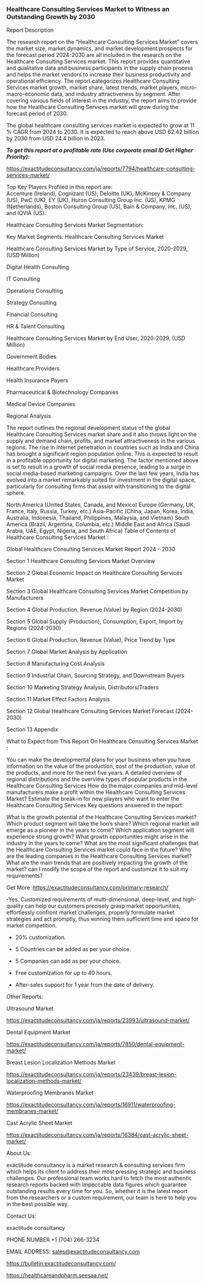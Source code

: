 ### Healthcare Consulting Services Market to Witness an Outstanding Growth by 2030

Report Description

The research report on the “Healthcare Consulting Services Market” covers the market size, market dynamics, and market development prospects for the forecast period 2024-2030 are all included in the research on the Healthcare Consulting Services market. This report provides quantitative and qualitative data and business participants in the supply chain process and helps the market vendors to increase their business productivity and operational efficiency. The report categorizes Healthcare Consulting Services market growth, market share, latest trends, market players, micro-macro-economic data, and industry attractiveness by segment. After covering various fields of interest in the industry, the report aims to provide how the Healthcare Consulting Services market will grow during the forecast period of 2030.

The global healthcare consulting services market is expected to grow at 11 % CAGR from 2024 to 2030. It is expected to reach above USD 62.42 billion by 2030 from USD 24.4 billion in 2023.

***To get this report at a profitable rate (Use corporate email ID Get Higher Priority):***

https://exactitudeconsultancy.com/ja/reports/7794/healthcare-consulting-services-market/

Top Key Players Profiled in this report are:                                                                               
Accenture (Ireland), Cognizant (US), Deloitte (UK), McKinsey & Company (US), PwC (UK), EY (UK), Huron Consulting Group Inc. (US), KPMG (Netherlands), Boston Consulting Group (US), Bain & Company, Inc. (US), and IQVIA (US).

Healthcare Consulting Services Market Segmentation:

Key Market Segments: Healthcare Consulting Services Market

Healthcare Consulting Services Market by Type of Service, 2020-2029, (USD Million)

Digital Health Consulting

IT Consulting

Operations Consulting

Strategy Consulting

Financial Consulting

HR & Talent Consulting

Healthcare Consulting Services Market by End User, 2020-2029, (USD Million)

Government Bodies

Healthcare Providers

Health Insurance Payers

Pharmaceutical & Biotechnology Companies

Medical Device Companies

Regional Analysis

The report outlines the regional development status of the global Healthcare Consulting Services market share and it also throws light on the supply and demand chain, profits, and market attractiveness in the various regions. The rise in internet penetration in countries such as India and China has brought a significant region population online. This is expected to result in a profitable opportunity for digital marketing. The factor mentioned above is set to result in a growth of social media presence, leading to a surge in social media-based marketing campaigns. Over the last few years, India has evolved into a market remarkably suited for investment in the digital space, particularly for consulting firms that assist with transitioning to the digital sphere.

North America (United States, Canada, and Mexico)
Europe (Germany, UK, France, Italy, Russia, Turkey, etc.)
Asia-Pacific (China, Japan, Korea, India, Australia, Indonesia, Thailand, Philippines, Malaysia, and Vietnam)
South America (Brazil, Argentina, Columbia, etc.)
Middle East and Africa (Saudi Arabia, UAE, Egypt, Nigeria, and South Africa)
Table of Contents of Healthcare Consulting Services Market :

Global Healthcare Consulting Services Market Report 2024 – 2030

Section 1 Healthcare Consulting Services Market Overview

Section 2 Global Economic Impact on Healthcare Consulting Services Market

Section 3 Global Healthcare Consulting Services Market Competition by Manufacturers

Section 4 Global Production, Revenue (Value) by Region (2024-2030)

Section 5 Global Supply (Production), Consumption, Export, Import by Regions (2024-2030)

Section 6 Global Production, Revenue (Value), Price Trend by Type

Section 7 Global Market Analysis by Application

Section 8 Manufacturing Cost Analysis

Section 9 Industrial Chain, Sourcing Strategy, and Downstream Buyers

Section 10 Marketing Strategy Analysis, Distributors/Traders

Section 11 Market Effect Factors Analysis

Section 12 Global Healthcare Consulting Services Market Forecast (2024-2030)

Section 13 Appendix

What to Expect from This Report On Healthcare Consulting Services Market :

You can make the developmental plans for your business when you have information on the value of the production, cost of the production, value of the products, and more for the next five years.
A detailed overview of regional distributions and the overview types of popular products in the Healthcare Consulting Services
How do the major companies and mid-level manufacturers make a profit within the Healthcare Consulting Services Market?
Estimate the break-in for new players who want to enter the Healthcare Consulting Services
Key questions answered in the report:

What is the growth potential of the Healthcare Consulting Services market?
Which product segment will take the lion’s share?
Which regional market will emerge as a pioneer in the years to come?
Which application segment will experience strong growth?
What growth opportunities might arise in the industry in the years to come?
What are the most significant challenges that the Healthcare Consulting Services market could face in the future?
Who are the leading companies in the Healthcare Consulting Services market?
What are the main trends that are positively impacting the growth of the market?
can I modify the scope of the report and customize it to suit my requirements?

Get More :https://exactitudeconsultancy.com/primary-research/

-Yes. Customized requirements of multi-dimensional, deep-level, and high-quality can help our customers precisely grasp market opportunities, effortlessly confront market challenges, properly formulate market strategies and act promptly, thus winning them sufficient time and space for market competition.

- 20% customization.

- 5 Countries can be added as per your choice.

- 5 Companies can add as per your choice.

- Free customization for up to 40 hours.

- After-sales support for 1 year from the date of delivery.

Other Reports:

Ultrasound  Market

https://exactitudeconsultancy.com/ja/reports/23993/ultrasound-market/

Dental Equipment  Market

https://exactitudeconsultancy.com/ja/reports/7850/dental-equipment-market/

Breast Lesion Localization Methods  Market

https://exactitudeconsultancy.com/ja/reports/23439/breast-lesion-localization-methods-market/

Waterproofing Membranes  Market

https://exactitudeconsultancy.com/ja/reports/16911/waterproofing-membranes-market/

Cast Acrylic Sheet  Market

https://exactitudeconsultancy.com/ja/reports/16384/cast-acrylic-sheet-market/

About Us:

exactitude consultancy is a market research & consulting services firm which helps its client to address their most pressing strategic and business challenges. Our professional team works hard to fetch the most authentic research reports backed with impeccable data figures which guarantee outstanding results every time for you. So, whether it is the latest report from the researchers or a custom requirement, our team is here to help you in the best possible way.

Contact Us:

exactitude consultancy

PHONE NUMBER +1 (704) 266-3234

EMAIL ADDRESS: sales@exactitudeconsultancy.com

https://bulletin.exactitudeconsultancy.com/

https://healthcareandpharm.seesaa.net/
